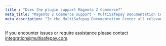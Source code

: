 ```yaml
---
title : "Does the plugin support Magento 2 Commerce?"
meta_title: "Magento 2 Commerce support - MultiSafepay Documentation Center"
meta_description: "In the MultiSafepay Documentation Center all relevant information regarding our Plugins and API. As well as Support pages for Payment Method, Tools and General Questions. You can also find the contact details of our Support Team and Integration Team."
---
```


If you encounter issues or require assistance please contact [integration@multisafepay.com](mailto:integration@multisafepay.com).
